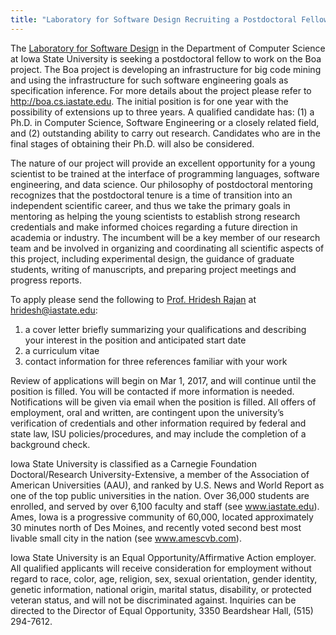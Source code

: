 ```yaml
---
title: "Laboratory for Software Design Recruiting a Postdoctoral Fellow"
---
```


The [Laboratory for Software Design](http://design.cs.iastate.edu) in the
Department of Computer Science at Iowa State University is seeking a
postdoctoral fellow to work on the Boa project. The Boa project is developing
an infrastructure for big code mining and using the infrastructure for such
software engineering goals as specification inference. For more details about
the project please refer to http://boa.cs.iastate.edu. The initial position is
for one year with the possibility of extensions up to three years. A qualified
candidate has: (1) a Ph.D. in Computer Science, Software Engineering or a
closely related field, and (2) outstanding ability to carry out research.
Candidates who are in the final stages of obtaining their Ph.D. will also be
considered.

The nature of our project will provide an excellent opportunity for a young
scientist to be trained at the interface of programming languages, software
engineering, and data science.  Our philosophy of postdoctoral mentoring
recognizes that the postdoctoral tenure is a time of transition into an
independent scientific career, and thus we take the primary goals in mentoring
as helping the young scientists to establish strong research credentials and
make informed choices regarding a future direction in academia or industry.
The incumbent will be a key member of our research team and be involved in
organizing and coordinating all scientific aspects of this project, including
experimental design, the guidance of graduate students, writing of manuscripts,
and preparing project meetings and progress reports.

To apply please send the following to [Prof. Hridesh Rajan](http://www.cs.iastate.edu/~hridesh) at
<hridesh@iastate.edu>: 

1. a cover letter briefly summarizing your qualifications
and describing your interest in the position and anticipated start date 
2. a curriculum vitae
3. contact information for three references familiar with your work

Review of applications will begin on Mar 1, 2017, and will continue until the
position is filled.  You will be contacted if more information is needed.
Notifications will be given via email when the position is filled.  All offers
of employment, oral and written, are contingent upon the university’s
verification of credentials and other information required by federal and state
law, ISU policies/procedures, and may include the completion of a background
check.

Iowa State University is classified as a Carnegie Foundation Doctoral/Research
University-Extensive, a member of the Association of American Universities
(AAU), and ranked by U.S. News and World Report as one of the top public
universities in the nation. Over 36,000 students are enrolled, and served by
over 6,100 faculty and staff (see www.iastate.edu). Ames, Iowa is a progressive
community of 60,000, located approximately 30 minutes north of Des Moines, and
recently voted second best most livable small city in the nation (see
www.amescvb.com).
 

Iowa State University is an Equal Opportunity/Affirmative Action employer. All
qualified applicants will receive consideration for employment without regard
to race, color, age, religion, sex, sexual orientation, gender identity,
genetic information, national origin, marital status, disability, or protected
veteran status, and will not be discriminated against. Inquiries can be
directed to the Director of Equal Opportunity, 3350 Beardshear Hall, (515)
294-7612.

